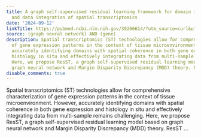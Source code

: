 ```yaml
---
title: A graph self-supervised residual learning framework for domain identification
  and data integration of spatial transcriptomics
date: '2024-09-12'
linkTitle: https://pubmed.ncbi.nlm.nih.gov/39266614/?utm_source=curl&utm_medium=rss&utm_campaign=pubmed-2&utm_content=1x5bM_TNL8gjogAcnslpo2s2PbDe-61JVM2h9yowOYSiZ7Dkrt&fc=20220919211934&ff=20240913200043&v=2.18.0.post9+e462414
source: (graph neural network) AND (gene)
description: Spatial transcriptomics (ST) technologies allow for comprehensive characterization
  of gene expression patterns in the context of tissue microenvironment. However,
  accurately identifying domains with spatial coherence in both gene expression and
  histology in situ and effectively integrating data from multi-sample remains challenging.
  Here, we propose ResST, a graph self-supervised residual learning model based on
  graph neural network and Margin Disparity Discrepancy (MDD) theory. ResST ...
disable_comments: true
---
```

Spatial transcriptomics (ST) technologies allow for comprehensive characterization of gene expression patterns in the context of tissue microenvironment. However, accurately identifying domains with spatial coherence in both gene expression and histology in situ and effectively integrating data from multi-sample remains challenging. Here, we propose ResST, a graph self-supervised residual learning model based on graph neural network and Margin Disparity Discrepancy (MDD) theory. ResST ...